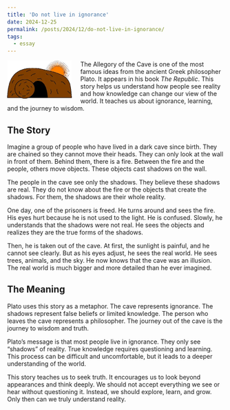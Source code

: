 ```yaml
---
title: 'Do not live in ignorance'
date: 2024-12-25
permalink: /posts/2024/12/do-not-live-in-ignorance/
tags:
  - essay
---
```


<img width="150" alt="cavae sun" src="/images/posts/do-not-live-in-ignorance.webp" style="float: left; margin-right: 20px;" /> The Allegory of the Cave is one of the most famous ideas from the ancient Greek philosopher Plato. It appears in his book *The Republic*. This story helps us understand how people see reality and how knowledge can change our view of the world. It teaches us about ignorance, learning, and the journey to wisdom.

## The Story

Imagine a group of people who have lived in a dark cave since birth. They are chained so they cannot move their heads. They can only look at the wall in front of them. Behind them, there is a fire. Between the fire and the people, others move objects. These objects cast shadows on the wall.

The people in the cave see only the shadows. They believe these shadows are real. They do not know about the fire or the objects that create the shadows. For them, the shadows are their whole reality.

One day, one of the prisoners is freed. He turns around and sees the fire. His eyes hurt because he is not used to the light. He is confused. Slowly, he understands that the shadows were not real. He sees the objects and realizes they are the true forms of the shadows.

Then, he is taken out of the cave. At first, the sunlight is painful, and he cannot see clearly. But as his eyes adjust, he sees the real world. He sees trees, animals, and the sky. He now knows that the cave was an illusion. The real world is much bigger and more detailed than he ever imagined.

## The Meaning

Plato uses this story as a metaphor. The cave represents ignorance. The shadows represent false beliefs or limited knowledge. The person who leaves the cave represents a philosopher. The journey out of the cave is the journey to wisdom and truth.

Plato’s message is that most people live in ignorance. They only see “shadows” of reality. True knowledge requires questioning and learning. This process can be difficult and uncomfortable, but it leads to a deeper understanding of the world.

This story teaches us to seek truth. It encourages us to look beyond appearances and think deeply. We should not accept everything we see or hear without questioning it. Instead, we should explore, learn, and grow. Only then can we truly understand reality.
